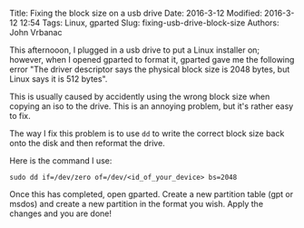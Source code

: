 Title: Fixing the block size on a usb drive
Date: 2016-3-12
Modified: 2016-3-12 12:54
Tags: Linux, gparted
Slug: fixing-usb-drive-block-size
Authors: John Vrbanac

This afternooon, I plugged in a usb drive to put a Linux installer on; however,
when I opened gparted to format it, gparted gave me the following error "The
driver descriptor says the physical block size is 2048 bytes, but Linux says
it is 512 bytes".

This is usually caused by accidently using the wrong block size when copying an
iso to the drive. This is an annoying problem, but it's rather easy to fix.

The way I fix this problem is to use ```dd``` to write the correct block size
back onto the disk and then reformat the drive.

Here is the command I use:

```shell
sudo dd if=/dev/zero of=/dev/<id_of_your_device> bs=2048
```

Once this has completed, open gparted. Create a new partition table (gpt or msdos)
and create a new partition in the format you wish. Apply the changes and you are done!
